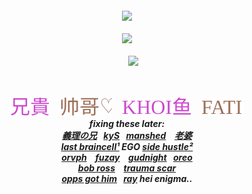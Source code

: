 <h5 align="center">
<a href="https://rentry.co/sit"><img src="https://github.com/user-attachments/assets/a8fb3f70-65c3-4a0c-ab8b-558d3bb8e737" width="350" height="auto"></img></a><br><br>
<img src="https://komarev.com/ghpvc/?username=tojifg&color=ce49ce&plastic&label=⠀BEAUTY+COUNT⠀:&base=1000000000"></img>
<br><br>
⠀⠀<img src="https://github.com/user-attachments/assets/8428a8d8-6349-4db9-a650-f9bd2ac6997b"width="240" height="auto"></img>
<br>
<img src="https://github.com/user-attachments/assets/d6f72e64-323f-4430-8686-5e5285f7f4ca" width="220" height= "5"><br><br>
  
  <a href="https://github.com/bathroombreak/"><img src="https://github.com/tojifg/tojifg/blob/af1c1b20de8d38d15779c3d284c23d2862b9c0b3/harvey.svg"></img></a> ⠀ <a href="https://github.com/9ANTZ/"><img src="https://github.com/tojifg/tojifg/blob/af1c1b20de8d38d15779c3d284c23d2862b9c0b3/hc.svg"></img></a> ⠀ <a href="https://github.com/10shadows/"><img src="https://github.com/tojifg/tojifg/blob/af1c1b20de8d38d15779c3d284c23d2862b9c0b3/khoi.svg"></img></a> ⠀ <a href="https://github.com/eatsleepedge/"><img src="https://github.com/tojifg/tojifg/blob/78b4c21723072576d038fea6f24602de3f9af278/cati.svg"></img></a>
<br>
  fixing these later: 
  <br> <a href="https://github.com/basementjazz/">義理の兄</a>⠀<a href="https://github.com/blackbetta/">kyS</a>⠀<a href="https://github.com/vampaku/">manshed</a> ⠀<a href="https://github.com/deepaffection/">老婆</a>
  <br><a href="https://github.com/junkshot/">last braincell¹</a> EGO <a href="https://github.com/momoayase/">side hustle²</a>
  <br><a href="https://github.com/Ovrpheus/">orvph</a> ⠀<a href="https://github.com/fuziyamas/">fuzay</a> ⠀<a href="https://github.com/njqh/">gudnight</a>⠀<a href="https://github.com/P5royal/">oreo</a>
  <br><a href="https://github.com/dandysworld/">bob ross</a> ⠀<a href="https://github.com/LoveCrime/">trauma scar</a> 
  <br><a href="https://github.com/Ivanvtill/">opps got him</a>⠀<a href="https://github.com/9THNINJA/">ray</a> hei enigma..
</h5>

